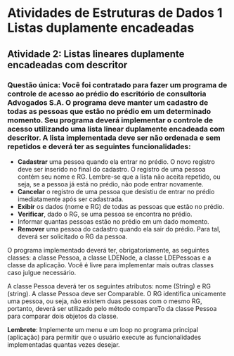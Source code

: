 # Atividades de Estruturas de Dados 1 Listas duplamente encadeadas

## Atividade 2: Listas lineares duplamente encadeadas com descritor 

### **Questão única**: Você foi contratado para fazer um programa de controle de acesso ao prédio do escritório de consultoria Advogados S.A. O programa deve manter um cadastro de todas as pessoas que estão no prédio em um determinado momento. Seu programa deverá implementar o controle de acesso utilizando uma lista linear duplamente encadeada com descritor. A lista implementada deve ser não ordenada e sem repetidos e deverá ter as seguintes funcionalidades:
- **Cadastrar** uma pessoa quando ela entrar no prédio. O novo registro deve ser inserido no final do cadastro. O registro de uma pessoa contém seu nome e RG. Lembre-se que a lista não aceita repetido, ou seja, se a pessoa já está no prédio, não pode entrar novamente. 
- **Cancelar** o registro de uma pessoa que desistiu de entrar no prédio imediatamente após ser cadastrada. 
- **Exibir** os dados (nome e RG) de todas as pessoas que estão no prédio. 
- **Verificar**, dado o RG, se uma pessoa se encontra no prédio.
- Informar quantas pessoas estão no prédio em um dado momento. 
- **Remover** uma pessoa do cadastro quando ela sair do prédio. Para tal, deverá ser solicitado o RG da pessoa. 

O programa implementado deverá ter, obrigatoriamente, as seguintes classes: a classe Pessoa, a classe LDENode, a classe LDEPessoas e a classe da aplicação. Você é livre para implementar mais outras classes caso julgue necessário. 

A classe Pessoa deverá ter os seguintes atributos: nome (String) e RG (string). A classe Pessoa deve ser Comparable. O RG identifica unicamente uma pessoa, ou seja, não existem duas pessoas com o mesmo RG, portanto, deverá ser utilizado pelo método compareTo da classe Pessoa para comparar dois objetos da classe. 

**Lembrete**: Implemente um menu e um loop no programa principal (aplicação) para permitir que o usuário execute as funcionalidades implementadas quantas vezes desejar. 